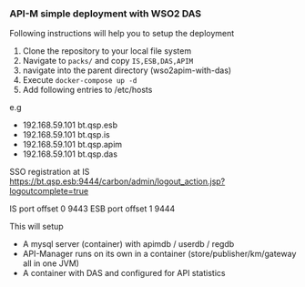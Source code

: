 ### API-M simple deployment with WSO2 DAS ###

Following instructions will help you to setup the deployment

1. Clone the repository to your local file system
2. Navigate to ``` packs/ ``` and copy ```IS,ESB,DAS,APIM```
3. navigate into the parent directory (wso2apim-with-das)
4. Execute ``` docker-compose up -d ```
5. Add following entries to /etc/hosts

e.g

* 192.168.59.101 bt.qsp.esb
* 192.168.59.101 bt.qsp.is
* 192.168.59.101 bt.qsp.apim
* 192.168.59.101 bt.qsp.das

SSO registration at IS
https://bt.qsp.esb:9444/carbon/admin/logout_action.jsp?logoutcomplete=true

IS port offset 0  9443
ESB port offset 1  9444

This will setup 

* A mysql server (container) with apimdb / userdb / regdb
* API-Manager runs on its own in a container (store/publisher/km/gateway all in one JVM)
* A container with DAS and configured for API statistics

